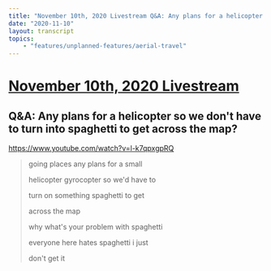 ```yaml
---
title: "November 10th, 2020 Livestream Q&A: Any plans for a helicopter so we don't have to turn into spaghetti to get across the map?"
date: "2020-11-10"
layout: transcript
topics:
    - "features/unplanned-features/aerial-travel"
---
```

# [November 10th, 2020 Livestream](../2020-11-10.md)
## Q&A: Any plans for a helicopter so we don't have to turn into spaghetti to get across the map?
https://www.youtube.com/watch?v=l-k7qpxgpRQ
> going places any plans for a small
> 
> helicopter gyrocopter so we'd have to
> 
> turn on something spaghetti to get
> 
> across the map
> 
> why what's your problem with spaghetti
> 
> everyone here hates spaghetti i just
> 
> don't get it
> 
